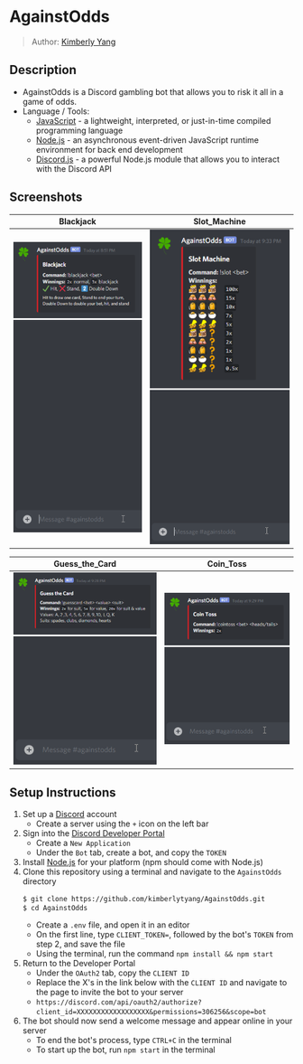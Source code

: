 # AgainstOdds
 > Author: [Kimberly Yang](https://github.com/kimberlytyang)

## Description
* AgainstOdds is a Discord gambling bot that allows you to risk it all in a game of odds.
* Language / Tools:
    * [JavaScript](https://developer.mozilla.org/en-US/docs/Web/JavaScript) - a lightweight, interpreted, or just-in-time compiled programming language
    * [Node.js](https://nodejs.org/en/about/) - an asynchronous event-driven JavaScript runtime environment for back end development
    * [Discord.js](https://discord.js.org/#/) - a powerful Node.js module that allows you to interact with the Discord API

## Screenshots
| Blackjack | Slot_Machine |
| :-: | :-: |
| <img src="res/bjinstructions.png" alt="blackjack_instructions" width="375"> <img src="res/blackjack.gif" alt="blackjack" width="375"> | <img src="res/slotinstructions.png" alt="slot_instructions" width="375"> <img src="res/slot.gif" alt="slot" width="375"> |

| Guess_the_Card | Coin_Toss |
| :-: | :-: |
| <img src="res/gcinstructions.png" alt="guesscard_instructions" width="375"> <img src="res/guesscard.gif" alt="guesscard" width="375"> | <img src="res/ctinstructions.png" alt="cointoss_instructions" width="375"> <img src="res/cointoss.gif" alt="cointoss" width="375"> |

## Setup Instructions
1. Set up a [Discord](https://discord.com/) account
    - Create a server using the `+` icon on the left bar
2. Sign into the [Discord Developer Portal](https://discord.com/developers)
    - Create a `New Application`
    - Under the `Bot` tab, create a bot, and copy the `TOKEN`
3. Install [Node.js](https://nodejs.org/en/download/) for your platform (npm should come with Node.js)
4. Clone this repository using a terminal and navigate to the `AgainstOdds` directory
    ```
    $ git clone https://github.com/kimberlytyang/AgainstOdds.git
    $ cd AgainstOdds
    ```
    - Create a `.env` file, and open it in an editor
    - On the first line, type `CLIENT_TOKEN=`, followed by the bot's `TOKEN` from step 2, and save the file
    - Using the terminal, run the command `npm install && npm start`
5. Return to the Developer Portal
    - Under the `OAuth2` tab, copy the `CLIENT ID` 
    - Replace the X's in the link below with the `CLIENT ID` and navigate to the page to invite the bot to your server
    - `https://discord.com/api/oauth2/authorize?client_id=XXXXXXXXXXXXXXXXXX&permissions=306256&scope=bot`
6. The bot should now send a welcome message and appear online in your server
    - To end the bot's process, type `CTRL+C` in the terminal
    - To start up the bot, run `npm start` in the terminal
